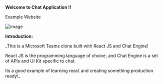 **Welcome to Chat Application !!**

Example Website

![image](https://github.com/user-attachments/assets/4f20004e-302e-4b6b-9cf4-366ff39e75ef)

**Introduction:**

_This is a Microsoft Teams clone built with React JS and Chat Engine!

React JS is the programming language of choice, and Chat Engine is a set of APIs and UI Kit specific to chat.

Its a good example of learning react and creating something production ready!_




